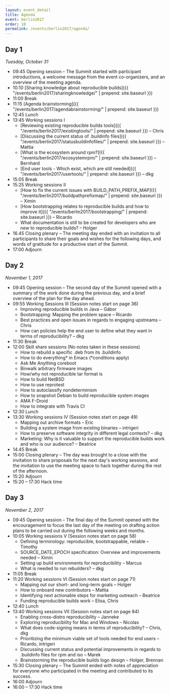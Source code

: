 ```yaml
---
layout: event_detail
title: Agenda
event: berlin2017
order: 10
permalink: /events/berlin2017/agenda/
---
```


Day 1
-----

*Tuesday, October 31*


*   09:45 Opening session – The Summit started with participant introductions, a welcome message from the event co-organizers, and an overview of the meeting agenda.
*   10:10 [Sharing knowledge about reproducible builds]({{ "/events/berlin2017/sharingknowledge/" | prepend: site.baseurl }})
*   11:00 Break
*   11:15 [Agenda brainstorming]({{ "/events/berlin2017/agendabrainstorming/" | prepend: site.baseurl }})
*   12:45 Lunch
*   13:45 Working sessions I
    * [Reviewing existing reproducible builds tools]({{ "/events/berlin2017/existingtools/" | prepend: site.baseurl }}) – Chris
    * [Discussing the current status of .buildinfo files]({{ "/events/berlin2017/statusbuildinfofiles/" | prepend: site.baseurl }}) – Mattia
    * [What is the ecosystem around rpm?]({{ "/events/berlin2017/ecosystemrpm/" | prepend: site.baseurl }}) – Bernhard
    * [End user tools - Which exist, which are still needed]({{ "/events/berlin2017/usertools/" | prepend: site.baseurl }}) – dkg
*   15:05 Break
*   15:25 Working sessions II
    * [How to fix the current issues with BUILD_PATH_PREFIX_MAP]({{ "/events/berlin2017/buildpathprefixmap/" | prepend: site.baseurl }}) – Ximin
    * [How bootstrapping relates to reproducible builds and how to improve it]({{ "/events/berlin2017/bootstrapping/" | prepend: site.baseurl }}) – Ricardo
    * What documentation is still to be created for developers who are new to reproducible builds? – Holger
*   16.45 Closing plenary – The meeting day ended with an invitation to all participants to share their goals and wishes for the following days, and words of gratitude for a productive start of the Summit.
*   17:00 Adjourn


Day 2
-----

*November 1, 2017*


*   09:45 Opening session – The second day of the Summit opened with a summary of the work done during the previous day, and a brief overview of the plan for the day ahead.
*   09:55 Working Sessions III (Session notes start on page 36)
    * Improving reproducible builds in Java – Gábor
    * Bootstrapping: Mapping the problem space – Ricardo
    * Best practices and open issues in regards to engaging upstreams – Chris
    * How can policies help the end user to define what they want in terms of reproducibility? – dkg
*   11:30 Break
*   12:00 Skill share sessions (No notes taken in these sessions)
    * How to rebuild a specific .deb from its .buildinfo
    * How to do everything* in Emacs (<nowiki>*conditions apply</nowiki>)
    * Ask Me Anything coreboot
    * Binwalk arbitrary firmware images
    * How/why not reproducible tar format is
    * How to build NetBSD
    * How to use reprotest
    * How to autoclassify nondeterminism
    * How to snapshot Debian to build reproducible system images
    * AMA F-Droid
    * How to integrate with Travis CI
*   12:30 Lunch
*   13:30 Working sessions IV (Session notes start on page 49)
    * Mapping out archive formats – Eric
    * Building a system image from existing binaries – intrigeri
    * How to preserve software integrity in different legal contexts? – dkg
    * Marketing: Why is it valuable to support the reproducible builds work and who is our audience? – Beatrice
*   14.45 Break
*   15:00 Closing plenary – The day was brought to a close with the invitation to share proposals for the next day's working sessions, and the invitation to use the meeting space to hack together during the rest of the afternoon.
*   15:20 Adjourn
*   15:20 – 17:30 Hack time

Day 3
-----

*November 2, 2017*


*   09:45 Opening session – The final day of the Summit opened with the encouragement to focus the last day of the meeting on drafting action plans to be carried out during the following weeks and months.
*   10:05 Working sessions V (Session notes start on page 58)
    * Defining terminology: reproducible, bootstrap<span style="background-color:transparent;">pable, reliable – Timothy</span>
    * SOURCE_DATE_EPOCH specification: Overview and improvements needed – Ximin
    * Setting up build environments for reproducibility – Marcus
    * What is needed to run rebuilders? – dkg
*   11:05 Break
*   11:20 Working sessions VI (Session notes start on page 71)
    * Mapping out our short- and long-term goals – Holger
    * How to onboard new contributors – Mattia
    * Identifying next actionable steps for marketing outreach – Beatrice
    * Funding reproducible builds work – Elisa, Chris
*   12:40 Lunch
*   13:40 Working sessions VII (Session notes start on page 84)
    * Enabling cross-distro reproducibility – Janneke
    * Exploring reproducibility for Mac and Windows – Nicolas
    * What does code-signing means in terms of reproducibility? – Chris, dkg
    * Prioritizing the minimum viable set of tools needed for end users – Ricardo, intrigeri
    * Discussing current status and potential improvements in regards to .buildinfo files for rpm and iso – Marek
    * Brainstorming the reproducible builds logo design – Holger, Brennan
*   15:30 Closing plenary – The Summit ended with notes of appreciation for everyone who participated in the meeting and contributed to its success.
*   16:00 Adjourn
*   16:00 – 17:30 Hack time
